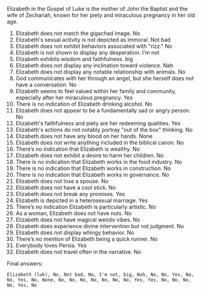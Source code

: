 Elizabeth in the Gospel of Luke is the mother of John the Baptist and the wife of Zechariah, known for her piety and miraculous pregnancy in her old age.

1. Elizabeth does not match the gigachad image. No
2. Elizabeth's sexual activity is not depicted as immoral. Not bad
3. Elizabeth does not exhibit behaviors associated with "rizz." No
4. Elizabeth is not shown to display any desperation. I'm not
5. Elizabeth exhibits wisdom and faithfulness. big
6. Elizabeth does not display any inclination toward violence. Nah
7. Elizabeth does not display any notable relationship with animals. No
8. God communicates with her through an angel, but she herself does not have a conversation. No
9. Elizabeth seems to feel valued within her family and community, especially after her miraculous pregnancy. Yes
10. There is no indication of Elizabeth drinking alcohol. No
11. Elizabeth does not appear to be a fundamentally sad or angry person. No
12. Elizabeth's faithfulness and piety are her redeeming qualities. Yes
13. Elizabeth's actions do not notably portray "out of the box" thinking. No
14. Elizabeth does not have any blood on her hands. None
15. Elizabeth does not write anything included in the biblical canon. No
16. There’s no indication that Elizabeth is wealthy. No
17. Elizabeth does not exhibit a desire to harm her children. No
18. There is no indication that Elizabeth works in the food industry. No
19. There is no indication that Elizabeth works in construction. No
20. There is no indication that Elizabeth works in governance. No
21. Elizabeth does not lose a spouse. No
22. Elizabeth does not have a cool stick. No
23. Elizabeth does not break any promises. Yes
24. Elizabeth is depicted in a heterosexual marriage. Yes
25. There’s no indication Elizabeth is particularly artistic. No
26. As a woman, Elizabeth does not have nuts. No
27. Elizabeth does not have magical weirdo vibes. No
28. Elizabeth does experience divine intervention but not judgment. No
29. Elizabeth does not display whingy behavior. No
30. There’s no mention of Elizabeth being a quick runner. No
31. Everybody loves Persia. Yes
32. Elizabeth does not travel often in the narrative. No

Final answers:

```Elizabeth (luk), No, Not bad, No, I'm not, big, Nah, No, No, Yes, No, No, Yes, No, None, No, No, No, No, No, No, No, Yes, Yes, No, No, No, No, Yes, No```